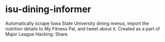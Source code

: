 # isu-dining-informer
Automatically scrape Iowa State University dining menus, import the nutrition details to My Fitness Pal, and tweet about it. Created as a part of Major League Hacking: Share.
